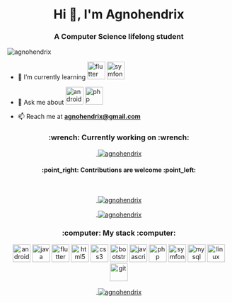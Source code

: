 <h1 align="center">Hi 👋, I'm Agnohendrix</h1>
<h3 align="center">A Computer Science lifelong student</h3>

<p align="left"> <img src="https://komarev.com/ghpvc/?username=agnohendrix" alt="agnohendrix" /> </p>

- 🌱 I’m currently learning [<img src="https://www.vectorlogo.zone/logos/flutterio/flutterio-icon.svg" alt="flutter" width="40" height="40"/>](https://flutter.dev/) [<img src="https://symfony.com/logos/symfony_black_03.svg" alt="symfony" width="40" height="40"/>](https://symfony.com/)

- 💬 Ask me about [<img src="https://www.vectorlogo.zone/logos/android/android-icon.svg" alt="android" width="40" height="40"/>](https://developer.android.com/) [<img src="https://www.vectorlogo.zone/logos/php/php-icon.svg" alt="php" width="40" height="40"/>](https://www.php.net/)

- 📫 Reach me at [**agnohendrix@gmail.com**](mailto:agnohendrix@gmail.com)

<h3 align="center">:wrench: Currently working on :wrench:</h3>

[<p align="center">&nbsp;<img align="center" src="https://github-readme-stats.vercel.app/api/pin/?username=agnohendrix&repo=DartThiefbot&show_owner=true&theme=prussian" alt="agnohendrix" /></p>](https://github.com/Agnohendrix/DartThiefBot)

<h4 align="center">:point_right: Contributions are welcome :point_left:</h4>

<br/>

[<p align="center">&nbsp;<img align="center" src="https://github-readme-stats.vercel.app/api?username=agnohendrix&show_icons=true&theme=prussian" alt="agnohendrix" /></p>](https://github.com/Agnohendrix#user-activity-overview)

[<p align="center">&nbsp;<img align="center" src="https://github-readme-stats.vercel.app/api/top-langs/?username=agnohendrix&layout=compact&theme=prussian" alt="agnohendrix" /></p>](https://github.com/Agnohendrix?tab=repositories)

<h3 align="center">:computer: My stack :computer:</h3>

<p align="center">
    <img src="https://www.vectorlogo.zone/logos/android/android-icon.svg" alt="android" width="40" height="40"/>
    <img src="https://www.vectorlogo.zone/logos/java/java-icon.svg" alt="java" width="40" height="40"/>
    <img src="https://www.vectorlogo.zone/logos/flutterio/flutterio-icon.svg" alt="flutter" width="40" height="40"/>  
    <img src="https://www.vectorlogo.zone/logos/w3_html5/w3_html5-icon.svg" alt="html5" width="40" height="40"/>
    <img src="https://seeklogo.com/images/C/css-3-logo-AF06D75231-seeklogo.com.png" alt="css3" width="40" height="40"/>
    <img src="https://www.vectorlogo.zone/logos/getbootstrap/getbootstrap-icon.svg" alt="bootstrap" width="40" height="40"/> 
    <img src="https://www.vectorlogo.zone/logos/javascript/javascript-icon.svg" alt="javascript" width="40" height="40"/> 
    <img src="https://www.vectorlogo.zone/logos/php/php-icon.svg" alt="php" width="40" height="40"/> 
    <img src="https://symfony.com/logos/symfony_black_03.svg" alt="symfony" width="40" height="40"/>
    <img src="https://www.vectorlogo.zone/logos/mysql/mysql-official.svg" alt="mysql" width="40" height="40"/>
    <img src="https://www.vectorlogo.zone/logos/linux/linux-icon.svg" alt="linux" width="40" height="40"/>
    <img src="https://www.vectorlogo.zone/logos/git-scm/git-scm-icon.svg" alt="git" width="40" height="40"/>
</p>

[<p align="center">&nbsp;<img align="center" src="https://github-readme-stackoverflow.vercel.app/?userID=4820276&layout=compact&theme=dark" alt="agnohendrix" /></p>](https://stackoverflow.com/users/4820276/agnohendrix?tab=profile)

